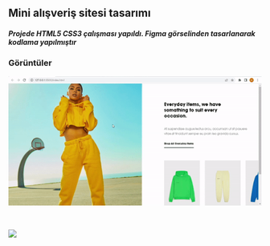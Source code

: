 <h2>Mini alışveriş sitesi tasarımı</h2>

<h5>Projede HTML5 CSS3 çalışması yapıldı. Figma görselinden tasarlanarak kodlama yapılmıştır</5>

<h3>Görüntüler</h3>

![](https://github.com/darahta/F-st_Project/blob/master/digifist.gif)

<br/>

![](https://github.com/darahta/F-st_Project/blob/master/digifist1.gif)




